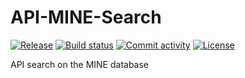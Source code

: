 # API-MINE-Search

[![Release](https://img.shields.io/github/v/release/pamrein/API-MINE-Search)](https://img.shields.io/github/v/release/pamrein/API-MINE-Search)
[![Build status](https://img.shields.io/github/actions/workflow/status/pamrein/API-MINE-Search/main.yml?branch=main)](https://github.com/pamrein/API-MINE-Search/actions/workflows/main.yml?query=branch%3Amain)
[![Commit activity](https://img.shields.io/github/commit-activity/m/pamrein/API-MINE-Search)](https://img.shields.io/github/commit-activity/m/pamrein/API-MINE-Search)
[![License](https://img.shields.io/github/license/pamrein/API-MINE-Search)](https://img.shields.io/github/license/pamrein/API-MINE-Search)

API search on the MINE database
